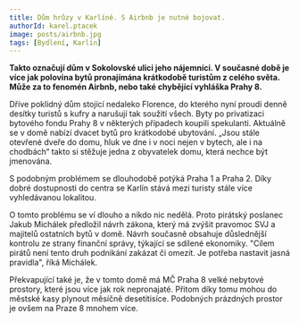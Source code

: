 ```yaml
---
title: Dům hrůzy v Karlíně. S Airbnb je nutné bojovat.
authorId: karel.ptacek
image: posts/airbnb.jpg
tags: [Bydlení, Karlín]
---
```


**Takto označují dům v Sokolovské ulici jeho nájemníci. V současné době je více jak polovina bytů pronajímána krátkodobě turistům z celého světa. Může za to fenomén Airbnb, nebo také chybějící vyhláška Prahy 8.**

Dříve poklidný dům stojící nedaleko Florence, do kterého nyní proudí denně desítky turistů s kufry a narušují tak soužití všech. Byty po privatizaci bytového fondu Prahy 8 v některých případech koupili spekulanti. Aktuálně se v domě nabízí dvacet bytů pro krátkodobé ubytování. „Jsou stále otevřené dveře do domu, hluk ve dne i v noci nejen v bytech, ale i na chodbách“ takto si stěžuje jedna z obyvatelek domu, která nechce být jmenována.

S podobným problémem se dlouhodobě potýká Praha 1 a Praha 2. Díky dobré dostupnosti do centra se Karlín stává mezi turisty stále více vyhledávanou lokalitou.

O tomto problému se ví dlouho a nikdo nic nedělá. Proto pirátský poslanec Jakub Michálek předložil návrh zákona, který má zvýšit pravomoc SVJ a majitelů ostatních bytů v domě. Návrh současně obsahuje důslednější kontrolu ze strany finanční správy, týkající se sdílené ekonomiky.
"Cílem pirátů není tento druh podnikání zakázat či omezit. Je potřeba nastavit jasná pravidla", říká Michálek.

Překvapující také je, že v tomto domě má MČ Praha 8 velké nebytové prostory, které jsou více jak rok nepronajaté. Přitom díky tomu mohou do městské kasy plynout měsíčně desetitisíce. Podobných prázdných prostor je ovšem na Praze 8 mnohem více.

